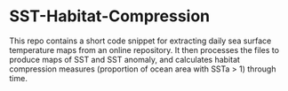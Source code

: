 # SST-Habitat-Compression
This repo contains a short code snippet for extracting daily sea surface temperature maps from an online repository. It then processes the files to produce maps of SST and SST anomaly, and calculates habitat compression measures (proportion of ocean area with SSTa > 1) through time.
